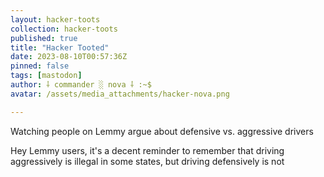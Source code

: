 ```yaml
---
layout: hacker-toots
collection: hacker-toots
published: true
title: "Hacker Tooted"
date: 2023-08-10T00:57:36Z
pinned: false
tags: [mastodon]
author: ⸸ commander ░ nova ⸸ :~$
avatar: /assets/media_attachments/hacker-nova.png

---
```


<p>Watching people on Lemmy argue about defensive vs. aggressive drivers</p><p>Hey Lemmy users, it&#39;s a decent reminder to remember that driving aggressively is illegal in some states, but driving defensively is not</p>


